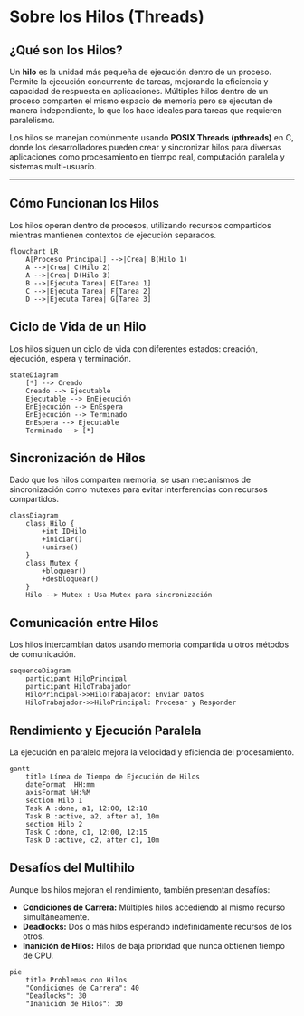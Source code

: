 # Sobre los Hilos (Threads)

## **¿Qué son los Hilos?**

Un **hilo** es la unidad más pequeña de ejecución dentro de un proceso. Permite la ejecución concurrente de tareas, mejorando la eficiencia y capacidad de respuesta en aplicaciones. Múltiples hilos dentro de un proceso comparten el mismo espacio de memoria pero se ejecutan de manera independiente, lo que los hace ideales para tareas que requieren paralelismo.

Los hilos se manejan comúnmente usando **POSIX Threads (pthreads)** en C, donde los desarrolladores pueden crear y sincronizar hilos para diversas aplicaciones como procesamiento en tiempo real, computación paralela y sistemas multi-usuario.

---

## **Cómo Funcionan los Hilos**

Los hilos operan dentro de procesos, utilizando recursos compartidos mientras mantienen contextos de ejecución separados.

```mermaid
flowchart LR
    A[Proceso Principal] -->|Crea| B(Hilo 1)
    A -->|Crea| C(Hilo 2)
    A -->|Crea| D(Hilo 3)
    B -->|Ejecuta Tarea| E[Tarea 1]
    C -->|Ejecuta Tarea| F[Tarea 2]
    D -->|Ejecuta Tarea| G[Tarea 3]
```

## Ciclo de Vida de un Hilo

Los hilos siguen un ciclo de vida con diferentes estados: creación, ejecución, espera y terminación.

```mermaid
stateDiagram
    [*] --> Creado
    Creado --> Ejecutable
    Ejecutable --> EnEjecución
    EnEjecución --> EnEspera
    EnEjecución --> Terminado
    EnEspera --> Ejecutable
    Terminado --> [*]
```

## Sincronización de Hilos

Dado que los hilos comparten memoria, se usan mecanismos de sincronización como mutexes para evitar interferencias con recursos compartidos.

```mermaid
classDiagram
    class Hilo {
        +int IDHilo
        +iniciar()
        +unirse()
    }
    class Mutex {
        +bloquear()
        +desbloquear()
    }
    Hilo --> Mutex : Usa Mutex para sincronización
```

## Comunicación entre Hilos

Los hilos intercambian datos usando memoria compartida u otros métodos de comunicación.

```mermaid
sequenceDiagram
    participant HiloPrincipal
    participant HiloTrabajador
    HiloPrincipal->>HiloTrabajador: Enviar Datos
    HiloTrabajador->>HiloPrincipal: Procesar y Responder
```

## Rendimiento y Ejecución Paralela

La ejecución en paralelo mejora la velocidad y eficiencia del procesamiento.

```mermaid
gantt
    title Línea de Tiempo de Ejecución de Hilos
    dateFormat  HH:mm 
    axisFormat %H:%M 
    section Hilo 1
    Task A :done, a1, 12:00, 12:10
    Task B :active, a2, after a1, 10m
    section Hilo 2
    Task C :done, c1, 12:00, 12:15
    Task D :active, c2, after c1, 10m
```

## Desafíos del Multihilo
Aunque los hilos mejoran el rendimiento, también presentan desafíos:

- **Condiciones de Carrera:** Múltiples hilos accediendo al mismo recurso simultáneamente.
- **Deadlocks:** Dos o más hilos esperando indefinidamente recursos de los otros.
- **Inanición de Hilos:** Hilos de baja prioridad que nunca obtienen tiempo de CPU.

```mermaid
pie
    title Problemas con Hilos
    "Condiciones de Carrera": 40
    "Deadlocks": 30
    "Inanición de Hilos": 30
```


